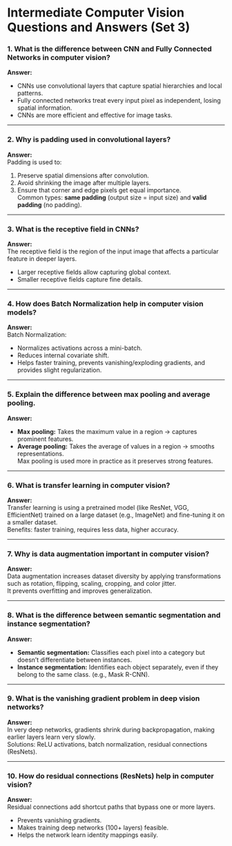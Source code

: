 # Intermediate Computer Vision Questions and Answers (Set 3)

### 1. What is the difference between CNN and Fully Connected Networks in computer vision?
**Answer:**  
- CNNs use convolutional layers that capture spatial hierarchies and local patterns.  
- Fully connected networks treat every input pixel as independent, losing spatial information.  
- CNNs are more efficient and effective for image tasks.

---

### 2. Why is padding used in convolutional layers?
**Answer:**  
Padding is used to:  
1. Preserve spatial dimensions after convolution.  
2. Avoid shrinking the image after multiple layers.  
3. Ensure that corner and edge pixels get equal importance.  
Common types: **same padding** (output size = input size) and **valid padding** (no padding).

---

### 3. What is the receptive field in CNNs?
**Answer:**  
The receptive field is the region of the input image that affects a particular feature in deeper layers.  
- Larger receptive fields allow capturing global context.  
- Smaller receptive fields capture fine details.

---

### 4. How does Batch Normalization help in computer vision models?
**Answer:**  
Batch Normalization:  
- Normalizes activations across a mini-batch.  
- Reduces internal covariate shift.  
- Helps faster training, prevents vanishing/exploding gradients, and provides slight regularization.

---

### 5. Explain the difference between max pooling and average pooling.
**Answer:**  
- **Max pooling:** Takes the maximum value in a region → captures prominent features.  
- **Average pooling:** Takes the average of values in a region → smooths representations.  
Max pooling is used more in practice as it preserves strong features.

---

### 6. What is transfer learning in computer vision?
**Answer:**  
Transfer learning is using a pretrained model (like ResNet, VGG, EfficientNet) trained on a large dataset (e.g., ImageNet) and fine-tuning it on a smaller dataset.  
Benefits: faster training, requires less data, higher accuracy.

---

### 7. Why is data augmentation important in computer vision?
**Answer:**  
Data augmentation increases dataset diversity by applying transformations such as rotation, flipping, scaling, cropping, and color jitter.  
It prevents overfitting and improves generalization.

---

### 8. What is the difference between semantic segmentation and instance segmentation?
**Answer:**  
- **Semantic segmentation:** Classifies each pixel into a category but doesn’t differentiate between instances.  
- **Instance segmentation:** Identifies each object separately, even if they belong to the same class. (e.g., Mask R-CNN).

---

### 9. What is the vanishing gradient problem in deep vision networks?
**Answer:**  
In very deep networks, gradients shrink during backpropagation, making earlier layers learn very slowly.  
Solutions: ReLU activations, batch normalization, residual connections (ResNets).

---

### 10. How do residual connections (ResNets) help in computer vision?
**Answer:**  
Residual connections add shortcut paths that bypass one or more layers.  
- Prevents vanishing gradients.  
- Makes training deep networks (100+ layers) feasible.  
- Helps the network learn identity mappings easily.
